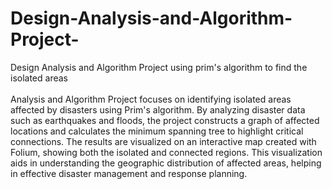 # Design-Analysis-and-Algorithm-Project-
Design Analysis and Algorithm Project using prim's algorithm to find the isolated areas
<br><br>
Analysis and Algorithm Project focuses on identifying isolated areas affected by disasters using Prim's algorithm. By analyzing disaster data such as earthquakes and floods, the project constructs a graph of affected locations and calculates the minimum spanning tree to highlight critical connections. The results are visualized on an interactive map created with Folium, showing both the isolated and connected regions. This visualization aids in understanding the geographic distribution of affected areas, helping in effective disaster management and response planning.
